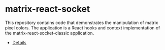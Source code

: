 # matrix-react-socket
This repository contains code that demonstrates the manipulation of matrix pixel colors. 
The application is a React hooks and context implementation of the matrix-react-socket-classic application.

- [Details](matrix-react-socket/README.md)
